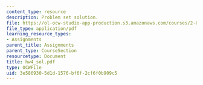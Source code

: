 ```yaml
---
content_type: resource
description: Problem set solution.
file: https://ol-ocw-studio-app-production.s3.amazonaws.com/courses/2-002-mechanics-and-materials-ii-spring-2004/3e5869305d1d1576bf6f2cf6f0b909c5_hw4_sol.pdf
file_type: application/pdf
learning_resource_types:
- Assignments
parent_title: Assignments
parent_type: CourseSection
resourcetype: Document
title: hw4_sol.pdf
type: OCWFile
uid: 3e586930-5d1d-1576-bf6f-2cf6f0b909c5
---
```

